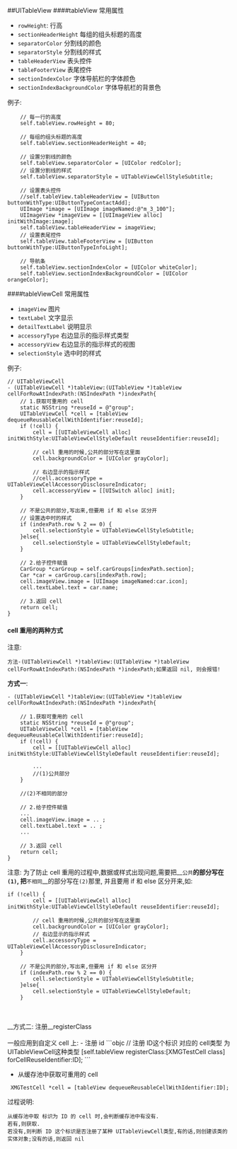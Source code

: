 ##UITableView
####tableView 常用属性
- `rowHeight`: 行高
- `sectionHeaderHeight` 每组的组头标题的高度
- `separatorColor` 分割线的颜色
- `separatorStyle` 分割线的样式
- `tableHeaderView` 表头控件
- `tableFooterView` 表尾控件
- `sectionIndexColor` 字体导航栏的字体颜色
- `sectionIndexBackgroundColor` 字体导航栏的背景色

例子:
```objc
    // 每一行的高度
    self.tableView.rowHeight = 80;

    // 每组的组头标题的高度
    self.tableView.sectionHeaderHeight = 40;

    // 设置分割线的颜色
    self.tableView.separatorColor = [UIColor redColor];
    // 设置分割线的样式
    self.tableView.separatorStyle = UITableViewCellStyleSubtitle;

    // 设置表头控件
    //self.tableView.tableHeaderView = [UIButton buttonWithType:UIButtonTypeContactAdd];
    UIImage *image = [UIImage imageNamed:@"m_3_100"];
    UIImageView *imageView = [[UIImageView alloc] initWithImage:image];
    self.tableView.tableHeaderView = imageView;
    // 设置表尾控件
    self.tableView.tableFooterView = [UIButton buttonWithType:UIButtonTypeInfoLight];

    // 导航条
    self.tableView.sectionIndexColor = [UIColor whiteColor];
    self.tableView.sectionIndexBackgroundColor = [UIColor orangeColor];
```



####tableViewCell 常用属性
- `imageView` 图片
- `textLabel` 文字显示
- `detailTextLabel` 说明显示
- `accessoryType` 右边显示的指示样式类型
- `accessoryView` 右边显示的指示样式的视图
- `selectionStyle` 选中时的样式

例子:
```objc
// UITableViewCell
- (UITableViewCell *)tableView:(UITableView *)tableView cellForRowAtIndexPath:(NSIndexPath *)indexPath{
    // 1.获取可重用的 cell
    static NSString *reuseId = @"group";
    UITableViewCell *cell = [tableView dequeueReusableCellWithIdentifier:reuseId];
    if (!cell) {
        cell = [[UITableViewCell alloc] initWithStyle:UITableViewCellStyleDefault reuseIdentifier:reuseId];

        // cell 重用的时候,公共的部分写在这里面
        cell.backgroundColor = [UIColor grayColor];

        // 右边显示的指示样式
        //cell.accessoryType = UITableViewCellAccessoryDisclosureIndicator;
        cell.accessoryView = [[UISwitch alloc] init];
    }

    // 不是公共的部分,写出来,但要用 if 和 else 区分开
    // 设置选中时的样式
    if (indexPath.row % 2 == 0) {
        cell.selectionStyle = UITableViewCellStyleSubtitle;
    }else{
        cell.selectionStyle = UITableViewCellStyleDefault;
    }

    // 2.给子控件赋值
    CarGroup *carGroup = self.carGroups[indexPath.section];
    Car *car = carGroup.cars[indexPath.row];
    cell.imageView.image = [UIImage imageNamed:car.icon];
    cell.textLabel.text = car.name;

    // 3.返回 cell
    return cell;
}
```

#### cell 重用的两种方式
注意:
```
方法-(UITableViewCell *)tableView:(UITableView *)tableView cellForRowAtIndexPath:(NSIndexPath *)indexPath;如果返回 nil, 则会报错!
```
__方式一__:

```objc
- (UITableViewCell *)tableView:(UITableView *)tableView cellForRowAtIndexPath:(NSIndexPath *)indexPath{

    // 1.获取可重用的 cell
    static NSString *reuseId = @"group";
    UITableViewCell *cell = [tableView dequeueReusableCellWithIdentifier:reuseId];
    if (!cell) {
        cell = [[UITableViewCell alloc] initWithStyle:UITableViewCellStyleDefault reuseIdentifier:reuseId];

        ...
        //(1)公共部分
    }

    //(2)不相同的部分

    // 2.给子控件赋值
    ...
    cell.imageView.image = .. ;
    cell.textLabel.text = .. ;
    ...

    // 3.返回 cell
    return cell;
}
```

注意:
为了防止 cell 重用的过程中,数据或样式出现问题,需要把__`公共`__的部分写在`(1)`, 把__`不相同`__的部分写在`(2)`那里, 并且要用 if 和 else 区分开来,如:
```objc
if (!cell) {
        cell = [[UITableViewCell alloc] initWithStyle:UITableViewCellStyleDefault reuseIdentifier:reuseId];

        // cell 重用的时候,公共的部分写在这里面
        cell.backgroundColor = [UIColor grayColor];
        // 右边显示的指示样式
        cell.accessoryType = UITableViewCellAccessoryDisclosureIndicator;
    }

    // 不是公共的部分,写出来,但要用 if 和 else 区分开
    if (indexPath.row % 2 == 0) {
        cell.selectionStyle = UITableViewCellStyleSubtitle;
    }else{
        cell.selectionStyle = UITableViewCellStyleDefault;
    }
```

<br />
<br />
__方式二: 注册__registerClass
<br />
<br />
一般应用到自定义 cell 上:
- 注册 id
```objc
// 注册 ID这个标识 对应的 cell类型 为UITableViewCell这种类型
[self.tableView registerClass:[XMGTestCell class] forCellReuseIdentifier:ID];
```

- 从缓存池中获取可重用的 cell

```objc
 XMGTestCell *cell = [tableView dequeueReusableCellWithIdentifier:ID];
```

过程说明:<br />
```
从缓存池中取 标识为 ID 的 cell 时,会判断缓存池中有没有.
若有,则获取.
若没有,则判断 ID 这个标识是否注册了某种 UITableViewCell类型,有的话,则创建该类的实体对象;没有的话,则返回 nil
```


